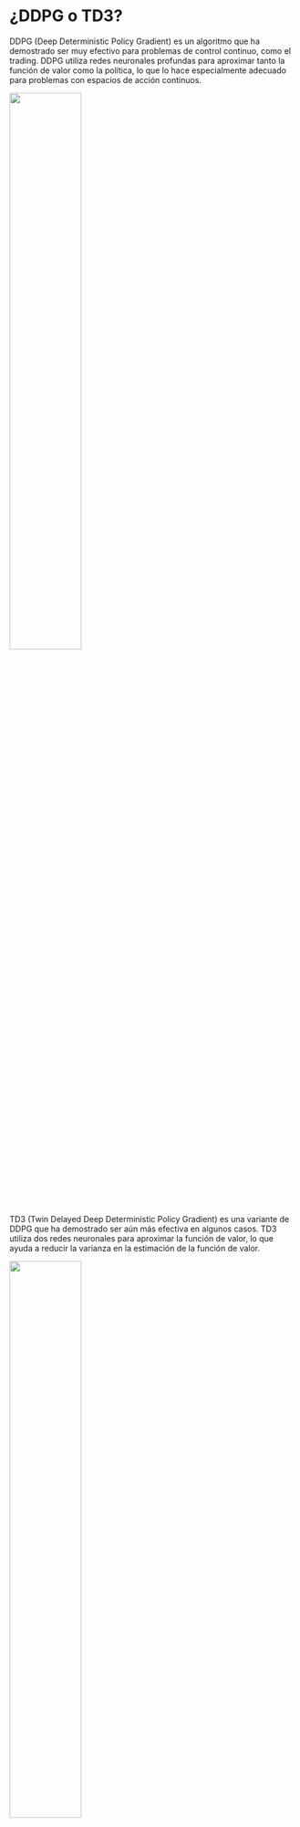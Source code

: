 # ¿DDPG o TD3?

DDPG (Deep Deterministic Policy Gradient) es un algoritmo que ha demostrado ser muy efectivo para problemas de control continuo, como el trading. DDPG utiliza redes neuronales profundas para aproximar tanto la función de valor como la política, lo que lo hace especialmente adecuado para problemas con espacios de acción continuos.

<img src="https://spinningup.openai.com/en/latest/_images/math/5811066e89799e65be299ec407846103fcf1f746.svg" width="50%" />

TD3 (Twin Delayed Deep Deterministic Policy Gradient) es una variante de DDPG que ha demostrado ser aún más efectiva en algunos casos. TD3 utiliza dos redes neuronales para aproximar la función de valor, lo que ayuda a reducir la varianza en la estimación de la función de valor.

<img src="https://spinningup.openai.com/en/latest/_images/math/b7dfe8fa3a703b9657dcecb624c4457926e0ce8a.svg" width="50%" />


## Comparativa: 

<table style="border: 1px solid black; border-collapse: collapse;">
    <tr>
        <th style="border: 1px solid black; padding: 5px;">Factor</th>
        <th style="border: 1px solid black; padding: 5px;">DDPG</th>
        <th style="border: 1px solid black; padding: 5px;">TD3</th>
    </tr>
    <tr>
        <td style="border: 1px solid black; padding: 5px;">Número de redes neuronales críticas</td>
        <td style="border: 1px solid black; padding: 5px;">1</td>
        <td style="border: 1px solid black; padding: 5px;">2</td>
    </tr>
    <tr>
        <td style="border: 1px solid black; padding: 5px;">Ruido de exploración</td>
        <td style="border: 1px solid black; padding: 5px;">Ruido Gaussiano aditivo</td>
        <td style="border: 1px solid black; padding: 5px;">Ruido de exploración aditivo</td>
    </tr>
    <tr>
        <td style="border: 1px solid black; padding: 5px;">Uso de objetivos retrasados</td>
        <td style="border: 1px solid black; padding: 5px;">No</td>
        <td style="border: 1px solid black; padding: 5px;">Sí</td>
    </tr>
    <tr>
        <td style="border: 1px solid black; padding: 5px;">Actualización de políticas</td>
        <td style="border: 1px solid black; padding: 5px;">Determinística</td>
        <td style="border: 1px solid black; padding: 5px;">Aleatoria</td>
    </tr>
    <tr>
        <td style="border: 1px solid black; padding: 5px;">Estabilidad del entrenamiento</td>
        <td style="border: 1px solid black; padding: 5px;">Moderada</td>
        <td style="border: 1px solid black; padding: 5px;">Muy alta</td>
    </tr>
    <tr>
        <td style="border: 1px solid black; padding: 5px;">Rendimiento en entornos complejos</td>
        <td style="border: 1px solid black; padding: 5px;">Menos estable</td>
        <td style="border: 1px solid black; padding: 5px;">Más estable</td>
    </tr>
    <tr>
      <td style="border: 1px solid black; padding: 5px;">Tamaño del espacio de acciones</td>
      <td style="border: 1px solid black; padding: 5px;">No es tan efectivo en espacios de acciones grandes debido a su política determinística</td>
      <td style="border: 1px solid black; padding: 5px;">Puede lidiar mejor con la maldición de la dimensionalidad debido al uso de dos redes neuronales críticas y objetivos retrasados</td>
    </tr>
    <tr>
      <td style="border: 1px solid black; padding: 5px;">Tamaño del buffer de experiencia</td>
      <td style="border: 1px solid black; padding: 5px;">No necesita un buffer de experiencia tan grande como TD3 debido a que utiliza una política determinística</td>
      <td style="border: 1px solid black; padding: 5px;">Puede requerir un buffer de experiencia más grande debido al uso de objetivos retrasados y a la naturaleza aleatoria de las actualizaciones de política</td>
    </tr>
    <tr>
      <td style="border: 1px solid black; padding: 5px;">Recompensas escasas</td>
      <td style="border: 1px solid black; padding: 5px;">Puede ser más efectivo en problemas con recompensas escasas debido a su política determinística y la adición de ruido gaussiano aditivo</td>
      <td style="border: 1px solid black; padding: 5px;">Puede ser menos efectivo en problemas con recompensas escasas debido a su uso de objetivos retrasados y la naturaleza aleatoria de las actualizaciones de política</td>
    </tr>
    <tr>
      <td style="border: 1px solid black; padding: 5px;">Complejidad computacional</td>
      <td style="border: 1px solid black; padding: 5px;">Puede ser menos costoso computacionalmente debido a que utiliza una única red neuronal crítica</td>
      <td style="border: 1px solid black; padding: 5px;">Puede ser más costoso computacionalmente debido al uso de dos redes neuronales críticas y objetivos retrasados</td>
    </tr>
</table>